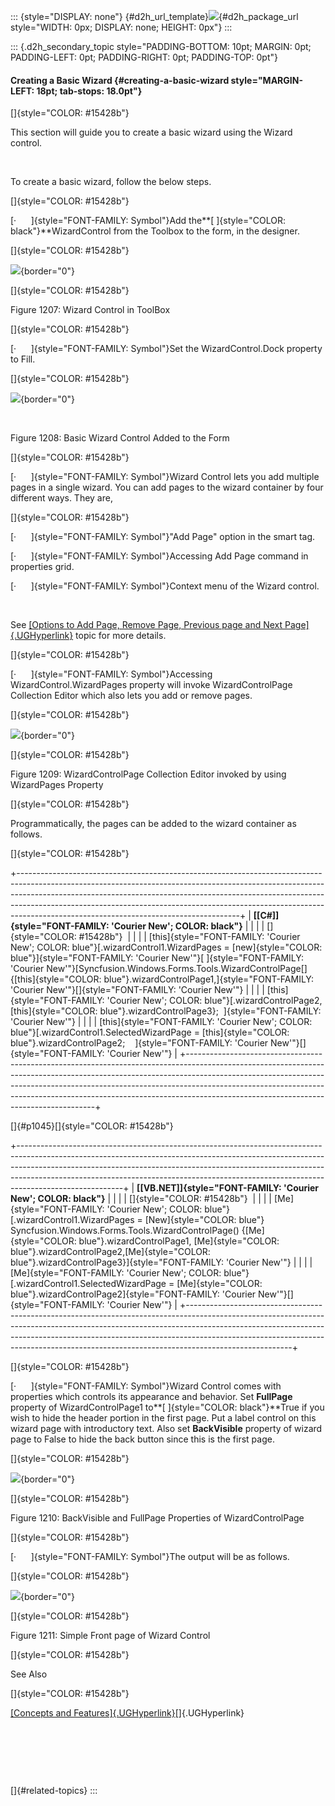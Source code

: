 ::: {style="DISPLAY: none"}
[](ms-xhelp:///?Id=d2h_url_template){#d2h_url_template}![](!package_url!){#d2h_package_url style="WIDTH: 0px; DISPLAY: none; HEIGHT: 0px"}
:::

::: {.d2h_secondary_topic style="PADDING-BOTTOM: 10pt; MARGIN: 0pt; PADDING-LEFT: 0pt; PADDING-RIGHT: 0pt; PADDING-TOP: 0pt"}
#### Creating a Basic Wizard {#creating-a-basic-wizard style="MARGIN-LEFT: 18pt; tab-stops: 18.0pt"}

[]{style="COLOR: #15428b"} 

This section will guide you to create a basic wizard using the Wizard control.

 

To create a basic wizard, follow the below steps.

[]{style="COLOR: #15428b"} 

[·      ]{style="FONT-FAMILY: Symbol"}Add the**[ ]{style="COLOR: black"}**WizardControl from the Toolbox to the form, in the designer.

[]{style="COLOR: #15428b"} 

![](ImagesExt/image76_1181.jpg){border="0"}

[]{style="COLOR: #15428b"} 

Figure 1207: Wizard Control in ToolBox

[]{style="COLOR: #15428b"} 

[·      ]{style="FONT-FAMILY: Symbol"}Set the WizardControl.Dock property to Fill.

[]{style="COLOR: #15428b"} 

![](ImagesExt/image76_1182.jpg){border="0"}

 

Figure 1208: Basic Wizard Control Added to the Form

[]{style="COLOR: #15428b"} 

[·      ]{style="FONT-FAMILY: Symbol"}Wizard Control lets you add multiple pages in a single wizard. You can add pages to the wizard container by four different ways. They are,

[]{style="COLOR: #15428b"} 

[·      ]{style="FONT-FAMILY: Symbol"}\"Add Page\" option in the smart tag.

[·      ]{style="FONT-FAMILY: Symbol"}Accessing Add Page command in properties grid.

[·      ]{style="FONT-FAMILY: Symbol"}Context menu of the Wizard control.

 

See [[Options to Add Page, Remove Page, Previous page and Next Page]{.UGHyperlink}](../../../../../../../../Documents%20and%20Settings/sylviap/Desktop/Tools%20-%20Part%202.docx#_Options_to_Add) topic for more details.

[]{style="COLOR: #15428b"} 

[·      ]{style="FONT-FAMILY: Symbol"}Accessing WizardControl.WizardPages property will invoke WizardControlPage Collection Editor which also lets you add or remove pages.

[]{style="COLOR: #15428b"} 

![](ImagesExt/image76_1183.jpg){border="0"}

[]{style="COLOR: #15428b"} 

Figure 1209: WizardControlPage Collection Editor invoked by using WizardPages Property

[]{style="COLOR: #15428b"} 

Programmatically, the pages can be added to the wizard container as follows.

[]{style="COLOR: #15428b"} 

+-------------------------------------------------------------------------------------------------------------------------------------------------------------------------------------------------------------------------------------------------------------------------------------------------------------------------------------------------------------------------------+
| **[\[C#\]]{style="FONT-FAMILY: 'Courier New'; COLOR: black"}**                                                                                                                                                                                                                                                                                                                |
|                                                                                                                                                                                                                                                                                                                                                                               |
| []{style="COLOR: #15428b"}                                                                                                                                                                                                                                                                                                                                                    |
|                                                                                                                                                                                                                                                                                                                                                                               |
| [this]{style="FONT-FAMILY: 'Courier New'; COLOR: blue"}[.wizardControl1.WizardPages = [new]{style="COLOR: blue"}]{style="FONT-FAMILY: 'Courier New'"}[ ]{style="FONT-FAMILY: 'Courier New'"}[Syncfusion.Windows.Forms.Tools.WizardControlPage\[\] {[this]{style="COLOR: blue"}.wizardControlPage1,]{style="FONT-FAMILY: 'Courier New'"}[]{style="FONT-FAMILY: 'Courier New'"} |
|                                                                                                                                                                                                                                                                                                                                                                               |
| [this]{style="FONT-FAMILY: 'Courier New'; COLOR: blue"}[.wizardControlPage2,[this]{style="COLOR: blue"}.wizardControlPage3};  ]{style="FONT-FAMILY: 'Courier New'"}                                                                                                                                                                                                           |
|                                                                                                                                                                                                                                                                                                                                                                               |
| [this]{style="FONT-FAMILY: 'Courier New'; COLOR: blue"}[.wizardControl1.SelectedWizardPage = [this]{style="COLOR: blue"}.wizardControlPage2;    ]{style="FONT-FAMILY: 'Courier New'"}[]{style="FONT-FAMILY: 'Courier New'"}                                                                                                                                                   |
+-------------------------------------------------------------------------------------------------------------------------------------------------------------------------------------------------------------------------------------------------------------------------------------------------------------------------------------------------------------------------------+

[]{#p1045}[]{style="COLOR: #15428b"} 

+--------------------------------------------------------------------------------------------------------------------------------------------------------------------------------------------------------------------------------------------------------------------------------------------------------------------------------------------------+
| **[\[VB.NET\]]{style="FONT-FAMILY: 'Courier New'; COLOR: black"}**                                                                                                                                                                                                                                                                               |
|                                                                                                                                                                                                                                                                                                                                                  |
| []{style="COLOR: #15428b"}                                                                                                                                                                                                                                                                                                                       |
|                                                                                                                                                                                                                                                                                                                                                  |
| [Me]{style="FONT-FAMILY: 'Courier New'; COLOR: blue"}[.wizardControl1.WizardPages = [New]{style="COLOR: blue"} Syncfusion.Windows.Forms.Tools.WizardControlPage() {[Me]{style="COLOR: blue"}.wizardControlPage1, [Me]{style="COLOR: blue"}.wizardControlPage2,[Me]{style="COLOR: blue"}.wizardControlPage3}]{style="FONT-FAMILY: 'Courier New'"} |
|                                                                                                                                                                                                                                                                                                                                                  |
| [Me]{style="FONT-FAMILY: 'Courier New'; COLOR: blue"}[.wizardControl1.SelectedWizardPage = [Me]{style="COLOR: blue"}.wizardControlPage2]{style="FONT-FAMILY: 'Courier New'"}[]{style="FONT-FAMILY: 'Courier New'"}                                                                                                                               |
+--------------------------------------------------------------------------------------------------------------------------------------------------------------------------------------------------------------------------------------------------------------------------------------------------------------------------------------------------+

[]{style="COLOR: #15428b"} 

[·      ]{style="FONT-FAMILY: Symbol"}Wizard Control comes with properties which controls its appearance and behavior. Set **FullPage** property of WizardControlPage1 to**[ ]{style="COLOR: black"}**True if you wish to hide the header portion in the first page. Put a label control on this wizard page with introductory text. Also set **BackVisible** property of wizard page to False to hide the back button since this is the first page.

[]{style="COLOR: #15428b"} 

![](ImagesExt/image76_1184.jpg){border="0"}

[]{style="COLOR: #15428b"} 

Figure 1210: BackVisible and FullPage Properties of WizardControlPage

[]{style="COLOR: #15428b"} 

[·      ]{style="FONT-FAMILY: Symbol"}The output will be as follows.

[]{style="COLOR: #15428b"} 

![](ImagesExt/image76_1185.jpg){border="0"}

[]{style="COLOR: #15428b"} 

Figure 1211: Simple Front page of Wizard Control

[]{style="COLOR: #15428b"} 

See Also

[]{style="COLOR: #15428b"} 

[[Concepts and Features]{.UGHyperlink}](../../../../../../../../Documents%20and%20Settings/sylviap/Desktop/Tools%20-%20Part%202.docx#_Concepts_and_Features_1)[]{.UGHyperlink}

 

 

 

[]{#related-topics}
:::
